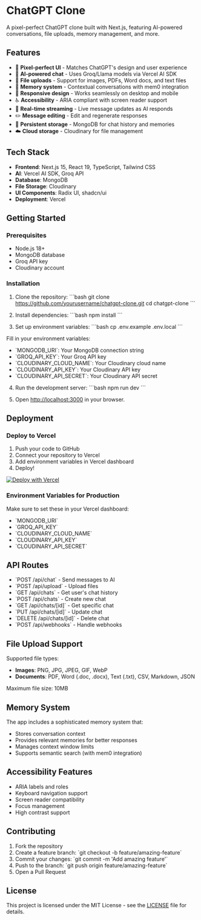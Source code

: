 # ChatGPT Clone

A pixel-perfect ChatGPT clone built with Next.js, featuring AI-powered conversations, file uploads, memory management, and more.

## Features

- 🎨 **Pixel-perfect UI** - Matches ChatGPT's design and user experience
- 🤖 **AI-powered chat** - Uses Groq/Llama models via Vercel AI SDK
- 📁 **File uploads** - Support for images, PDFs, Word docs, and text files
- 🧠 **Memory system** - Contextual conversations with mem0 integration
- 📱 **Responsive design** - Works seamlessly on desktop and mobile
- ♿ **Accessibility** - ARIA compliant with screen reader support
- 🔄 **Real-time streaming** - Live message updates as AI responds
- ✏️ **Message editing** - Edit and regenerate responses
- 💾 **Persistent storage** - MongoDB for chat history and memories
- ☁️ **Cloud storage** - Cloudinary for file management

## Tech Stack

- **Frontend**: Next.js 15, React 19, TypeScript, Tailwind CSS
- **AI**: Vercel AI SDK, Groq API
- **Database**: MongoDB
- **File Storage**: Cloudinary
- **UI Components**: Radix UI, shadcn/ui
- **Deployment**: Vercel

## Getting Started

### Prerequisites

- Node.js 18+ 
- MongoDB database
- Groq API key
- Cloudinary account

### Installation

1. Clone the repository:
\`\`\`bash
git clone https://github.com/yourusername/chatgpt-clone.git
cd chatgpt-clone
\`\`\`

2. Install dependencies:
\`\`\`bash
npm install
\`\`\`

3. Set up environment variables:
\`\`\`bash
cp .env.example .env.local
\`\`\`

Fill in your environment variables:
- \`MONGODB_URI\`: Your MongoDB connection string
- \`GROQ_API_KEY\`: Your Groq API key
- \`CLOUDINARY_CLOUD_NAME\`: Your Cloudinary cloud name
- \`CLOUDINARY_API_KEY\`: Your Cloudinary API key
- \`CLOUDINARY_API_SECRET\`: Your Cloudinary API secret

4. Run the development server:
\`\`\`bash
npm run dev
\`\`\`

5. Open [http://localhost:3000](http://localhost:3000) in your browser.

## Deployment

### Deploy to Vercel

1. Push your code to GitHub
2. Connect your repository to Vercel
3. Add environment variables in Vercel dashboard
4. Deploy!

[![Deploy with Vercel](https://vercel.com/button)](https://vercel.com/new/clone?repository-url=https://github.com/yourusername/chatgpt-clone)

### Environment Variables for Production

Make sure to set these in your Vercel dashboard:

- \`MONGODB_URI\`
- \`GROQ_API_KEY\`
- \`CLOUDINARY_CLOUD_NAME\`
- \`CLOUDINARY_API_KEY\`
- \`CLOUDINARY_API_SECRET\`

## API Routes

- \`POST /api/chat\` - Send messages to AI
- \`POST /api/upload\` - Upload files
- \`GET /api/chats\` - Get user's chat history
- \`POST /api/chats\` - Create new chat
- \`GET /api/chats/[id]\` - Get specific chat
- \`PUT /api/chats/[id]\` - Update chat
- \`DELETE /api/chats/[id]\` - Delete chat
- \`POST /api/webhooks\` - Handle webhooks

## File Upload Support

Supported file types:
- **Images**: PNG, JPG, JPEG, GIF, WebP
- **Documents**: PDF, Word (.doc, .docx), Text (.txt), CSV, Markdown, JSON

Maximum file size: 10MB

## Memory System

The app includes a sophisticated memory system that:
- Stores conversation context
- Provides relevant memories for better responses
- Manages context window limits
- Supports semantic search (with mem0 integration)

## Accessibility Features

- ARIA labels and roles
- Keyboard navigation support
- Screen reader compatibility
- Focus management
- High contrast support

## Contributing

1. Fork the repository
2. Create a feature branch: \`git checkout -b feature/amazing-feature\`
3. Commit your changes: \`git commit -m 'Add amazing feature'\`
4. Push to the branch: \`git push origin feature/amazing-feature\`
5. Open a Pull Request

## License

This project is licensed under the MIT License - see the [LICENSE](LICENSE) file for details.


